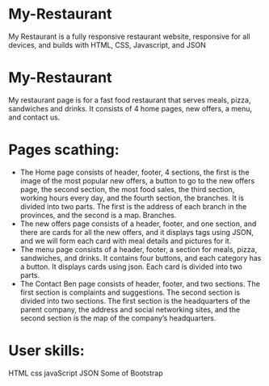 # My-Restaurant
My Restaurant is a fully responsive restaurant website, responsive for all devices, and builds with HTML, CSS, Javascript, and JSON
# My-Restaurant
My restaurant page is for a fast food restaurant that serves meals, pizza, sandwiches and drinks. It consists of 4 home pages, new offers, a menu, and contact us.
# Pages scathing:
- The Home page consists of header, footer, 4 sections, the first is the image of the most popular new offers, a button to go to the new offers page, the second section, the most food sales, the third section, working hours every day, and the fourth section, the branches. It is divided into two parts. The first is the address of each branch in the provinces, and the second is a map. Branches.
- The new offers page consists of a header, footer, and one section, and there are cards for all the new offers, and it displays tags using JSON, and we will form each card with meal details and pictures for it.
- The menu page consists of a header, footer, a section for meals, pizza, sandwiches, and drinks. It contains four buttons, and each category has a button. It displays cards using json. Each card is divided into two parts.
- The Contact Ben page consists of header, footer, and two sections. The first section is complaints and suggestions. The second section is divided into two sections. The first section is the headquarters of the parent company, the address and social networking sites, and the second section is the map of the company’s headquarters.
# User skills:
HTML
css
javaScript
JSON
Some of Bootstrap
